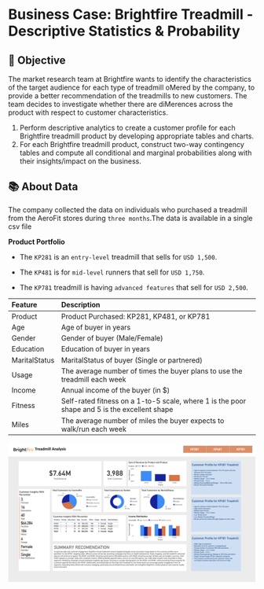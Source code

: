 # Business Case: Brightfire Treadmill -  Descriptive Statistics & Probability

## 🎯 Objective
The market research team at Brightfire wants to identify the characteristics of the target
audience for each type of treadmill oMered by the company, to provide a better
recommendation of the treadmills to new customers. The team decides to investigate
whether there are diMerences across the product with respect to customer characteristics.

1. Perform descriptive analytics to create a customer profile for each Brightfire
treadmill product by developing appropriate tables and charts.
2. For each Brightfire treadmill product, construct two-way contingency tables and
compute all conditional and marginal probabilities along with their insights/impact
on the business.

## 📚 About Data
The company collected the data on individuals who purchased a treadmill from the AeroFit stores during `three months`.The data is available in a single csv file 

**Product Portfolio**

- The `KP281` is an `entry-level` treadmill that sells for `USD 1,500`.


- The `KP481` is for `mid-level` runners that sell for `USD 1,750`.


- The `KP781` treadmill is having `advanced features` that sell for `USD 2,500`.
  
| Feature | Description |
|:--------|:------------|
| Product | Product Purchased:	KP281, KP481, or KP781 |
| Age | Age of buyer in years |
| Gender | Gender of buyer (Male/Female) |
| Education | Education of buyer in years |
| MaritalStatus | MaritalStatus of buyer (Single or partnered) |
| Usage | The average number of times the buyer plans to use the treadmill each week |
| Income | Annual income of the buyer (in $) | 
| Fitness | Self-rated fitness on a 1-to-5 scale, where 1 is the poor shape and 5 is the excellent shape | 
| Miles | The average number of miles the buyer expects to walk/run each week | 

![Bi Dashboard](https://github.com/sir-guevara/brightfire_business_case_study/blob/main/img-dashboard.png?raw=true)



 
